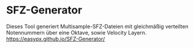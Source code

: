 # SFZ-Generator
Dieses Tool generiert Multisample-SFZ-Dateien mit gleichmäßig verteilten Notennummern über eine Oktave, sowie Velocity Layern.
https://easypx.github.io/SFZ-Generator/
